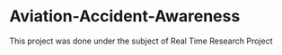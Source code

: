 # Aviation-Accident-Awareness
This project was done under the subject of Real Time Research Project
